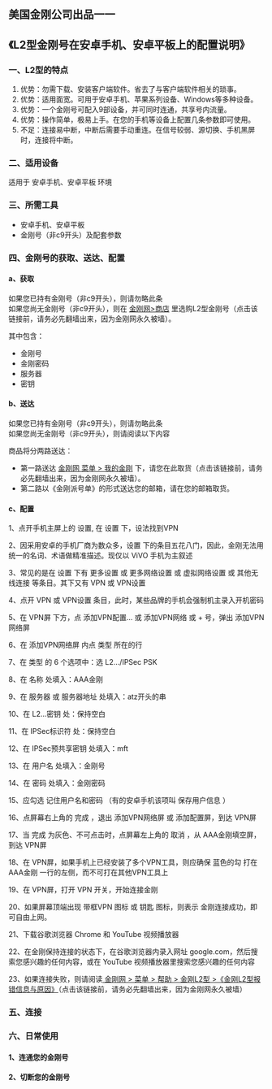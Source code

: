 ## 美国金刚公司出品一一

## 《L2型金刚号在安卓手机、安卓平板上的配置说明》
### 一、L2型的特点

1. 优势：勿需下载、安装客户端软件。省去了与客户端软件相关的琐事。
2. 优势：适用面宽。可用于安卓手机、苹果系列设备、Windows等多种设备。
3. 优势：一个金刚号可配入9部设备，并可同时连通，共享号内流量。
4. 优势：操作简单，极易上手。在您的手机等设备上配置几条参数即可使用。
4. 不足：连接易中断，中断后需要手动重连。在信号较弱、源切换、手机黑屏时，连接将中断。


### 二、适用设备
适用于 安卓手机、安卓平板 环境

### 三、所需工具
- 安卓手机、安卓平板
- 金刚号（非c9开头）及配套参数



### 四、金刚号的获取、送达、配置
#### a、获取

如果您已持有金刚号（非c9开头），则请勿略此条<br>
如果您尚无金刚号（非c9开头），则在 [金刚网>商店](https://www.atozitpro.net/zh/shop/) 里选购L2型金刚号（点击该链接前，请务必先翻墙出来，因为金刚网永久被墙）。 

其中包含：<br>
- 金刚号<br>
- 金刚密码<br>
- 服务器<br>
- 密钥<br>



#### b、送达

如果您已持有金刚号（非c9开头），则请勿略此条<br>
如果您尚无金刚号（非c9开头），则请阅读以下内容<br>

商品将分两路送达：
- 第一路送达 [金刚网 菜单 > 我的金刚](https://www.atozitpro.net/zh/my-account/) 下，请您在此取货（点击该链接前，请务必先翻墙出来，因为金刚网永久被墙）。
- 第二路以《金刚派号单》的形式送达您的邮箱，请在您的邮箱取货。

#### c、配置

1、点开手机主屏上的 设置, 在 设置 下，设法找到VPN

2、因采用安卓的手机厂商为数众多，设置 下的条目五花八门，因此，金刚无法用统一的名词、术语做精准描述。现仅以 ViVO 手机为主叙述

3、常见的是在 设置 下有 更多设置 或 更多网络设置 或 虚拟网络设置 或 其他无线连接 等条目。其下又有 VPN 或 VPN设置

4、点开 VPN 或 VPN设置 条目，此时，某些品牌的手机会强制机主录入开机密码

5、在 VPN屏 下方，点 添加VPN配置… 或 添加VPN网络 或 + 号，弹出 添加VPN网络屏

6、在 添加VPN网络屏 内点 类型 所在的行

7、在 类型 的 6 个选项中：选  L2…/IPSec PSK

8、在 名称 处填入：AAA金刚

9、在 服务器 或 服务器地址  处填入：atz开头的串

10、在 L2…密钥 处：保持空白

11、在 IPSec标识符 处：保持空白

12、在 IPSec预共享密钥 处填入：mft

13、在 用户名 处填入：金刚号

14、在 密码 处填入：金刚密码

15、应勾选 记住用户名和密码 （有的安卓手机该项叫 保存用户信息 ）

16、点屏幕右上角的 完成 ，退出 添加VPN网络屏 或 添加配置屏，到达 VPN屏

17、当 完成 为灰色、不可点击时，点屏幕左上角的 取消 ，从 AAA金刚填空屏，到达 VPN屏

18、在 VPN屏，如果手机上已经安装了多个VPN工具，则应确保 蓝色的勾 打在AAA金刚 一行的左侧，而不可打在其他VPN工具上

19、在 VPN屏，打开 VPN 开关，开始连接金刚

20、如果屏幕顶端出现  带框VPN 图标 或 钥匙 图标，则表示 金刚连接成功，即可自由上网。

21、下载谷歌浏览器 Chrome 和 YouTube 视频播放器

22、在金刚保持连接的状态下，在谷歌浏览器内录入网址 google.com，然后搜索您感兴趣的任何内容，或在 YouTube 视频播放器里搜索您感兴趣的任何内容

23、如果连接失败，则请阅读[ 金刚网 > 菜单 > 帮助 > 金刚L2型 >《金刚L2型报错信息与原因》](https://www.atozitpro.net/zh/%e9%87%91%e5%88%9al2%e5%9e%8b%e6%8a%a5%e9%94%99%e4%bf%a1%e6%81%af%e4%b8%8e%e5%8e%9f%e5%9b%a0/)（点击该链接前，请务必先翻墙出来，因为金刚网永久被墙）<br>


### 五、连接



### 六、日常使用

#### 1、连通您的金刚号



#### 2、切断您的金刚号
